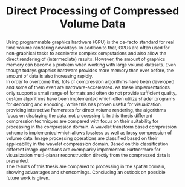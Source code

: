 ---
layout: publication
title: "Direct Processing of Compressed Volume Data"
key: 2008_msc_thesis
type: mscthesis
shortname: 
image: 2008_msc_thesis.png
image_large: 2008_msc_thesis_teaser.png
image_preview: 2008_msc_thesis.png

authors:
- hollt

journal: Masters Thesis
jourunal-short: 
school: Universität Koblenz-Landau
page_start: 
page_end: 
volume: 
issue: 
year: 2008
award: 

doi: 
pdf: 2008_msc_thesis.pdf
video:

supplements:
  - name: Poster
    link: 2008_msc_thesis_poster.pdf
    icon: image

code:

abstract: "Using programmable graphics hardware (GPU) is the de-facto standard for real time volume rendering nowadays. In addition to that, GPUs are often used for non-graphical tasks to accelerate complex computations and also allow the direct rendering of (intermediate) results. 
However, the amount of graphics memory can become a problem when working with large volume datasets. Even though todays graphics hardware provides more memory than ever before, the amount of data is also increasing rapidly.</br>
In order to overcome this, lots of compression algorithms have been developed and some of them even are hardware-accelerated. As these implementations only support a small range of formats and often do not provide sufficient quality, custom algorithms have been implemented which often utilize shader programs for decoding and encoding. While this has proven useful for visualization, providing interactive framerates for direct volume rendering, the algorithms focus on displaying the data, not processing it. 
In this thesis different compression techniques are compared with focus on their suitability for processing in the compression domain. A wavelet transform based compression scheme is implemented which allows lossless as well as lossy compression of volume data. Image processing operations are classified based on their applicability in the wavelet compression domain. Based on this classification different image operations are exemplarily implemented. Furthermore for visualization multi-planar reconstruction directly from the compressed data is presented.</br>
The results of this thesis are compared to processing in the spatial domain, showing advantages and shortcomings. Concluding an outlook on possible future work is given."

---